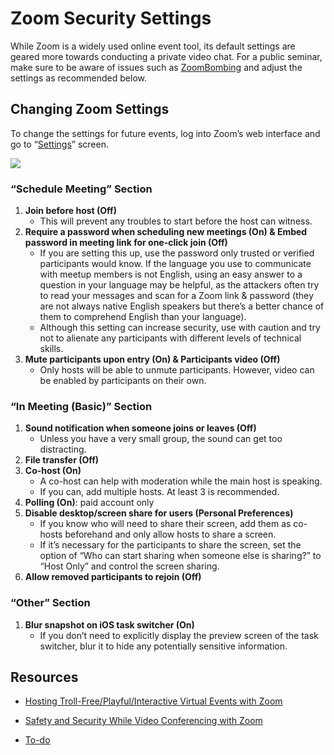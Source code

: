# Zoom Security Settings

While Zoom is a widely used online event tool, its default settings are geared more towards conducting a private video chat. For a public seminar, make sure to be aware of issues such as [ZoomBombing](https://techcrunch.com/2020/03/17/zoombombing/) and adjust the settings as recommended below.

## Changing Zoom Settings

To change the settings for future events, log into Zoom’s web interface and go to “[Settings](https://zoom.us/profile/setting)” screen.

![](https://make.wordpress.org/community/files/2020/03/image-1024x399.png)

### “Schedule Meeting” Section

1.  **Join before host (Off)**
    *   This will prevent any troubles to start before the host can witness.
2.  **Require a password when scheduling new meetings (On) & Embed password in meeting link for one-click join (**Off**)**
    *   If you are setting this up, use the password only trusted or verified participants would know. If the language you use to communicate with meetup members is not English, using an easy answer to a question in your language may be helpful, as the attackers often try to read your messages and scan for a Zoom link & password (they are not always native English speakers but there’s a better chance of them to comprehend English than your language).
    *   Although this setting can increase security, use with caution and try not to alienate any participants with different levels of technical skills. 
3.  **Mute participants upon entry **(On)** & Participants video (Off)**
    *   Only hosts will be able to unmute participants. However, video can be enabled by participants on their own.

### “In Meeting (Basic)” Section

1.  **Sound notification when someone joins or leaves (Off)**
    *   Unless you have a very small group, the sound can get too distracting.
2.  **File transfer (Off)**
3.  **Co-host (On)**
    *   A co-host can help with moderation while the main host is speaking.
    *   If you can, add multiple hosts. At least 3 is recommended.
4.  **Polling (On)**: paid account only
5.  **Disable desktop/screen share for users (Personal Preferences)**
    *   If you know who will need to share their screen, add them as co-hosts beforehand and only allow hosts to share a screen.
    *   If it’s necessary for the participants to share the screen, set the option of “Who can start sharing when someone else is sharing?” to “Host Only” and control the screen sharing.
6.  **Allow removed participants to rejoin (Off)**

### “Other” Section

1.  **Blur snapshot on iOS task switcher (On)**
    *   If you don’t need to explicitly display the preview screen of the task switcher, blur it to hide any potentially sensitive information.

## Resources

*   [Hosting Troll-Free/Playful/Interactive Virtual Events with Zoom](https://docs.google.com/document/d/1KLRrnm6g5YvD8QRSPwwNWq6NPk9FYvMpZPy_XEyOmMM/edit#heading=h.1on1dg3umpkx)
*   [Safety and Security While Video Conferencing with Zoom](https://www.wordfence.com/blog/2020/04/safety-and-security-while-video-conferencing/)

*   [To-do](# "To-do")